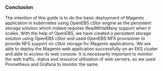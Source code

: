 ### Conclusion

The intention of this guide is to do the basic deployment of Magento application in kubernetes using OpenEBS cStor engine as the persistent storage solution which indeed requires ReadWriteMany support when it scales. With the help of OpenEBS, we have created a persistent storage solution using OpenEBS cStor and used OpenEBS NFS provisioner to provide NFS support on cStor storage for Magento applications. We are able to deploy the Magento web application successfully on an EKS cluster and able to access its web console. It is necessarily important to monitor the web traffic, status and resource utilisation of web servers, so we used Prometheus and Grafana to monitor the same. 
